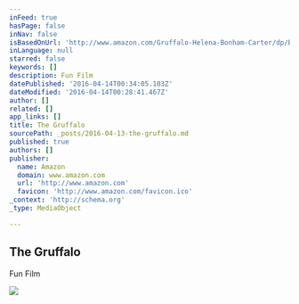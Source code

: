 ```yaml
---
inFeed: true
hasPage: false
inNav: false
isBasedOnUrl: 'http://www.amazon.com/Gruffalo-Helena-Bonham-Carter/dp/B00IRKXV3S/ref=sr_1_1/ref=sr_1_1?_encoding=UTF8&keywords=gruffalo&qid=1460587462&s=movies-tv&sr=1-1'
inLanguage: null
starred: false
keywords: []
description: Fun Film
datePublished: '2016-04-14T00:34:05.103Z'
dateModified: '2016-04-14T00:28:41.467Z'
author: []
related: []
app_links: []
title: The Gruffalo
sourcePath: _posts/2016-04-13-the-gruffalo.md
published: true
authors: []
publisher:
  name: Amazon
  domain: www.amazon.com
  url: 'http://www.amazon.com'
  favicon: 'http://www.amazon.com/favicon.ico'
_context: 'http://schema.org'
_type: MediaObject

---
```

<article style=""><h1>The Gruffalo</h1><p>Fun Film</p><img src="https://s3-us-west-2.amazonaws.com/the-grid-img/p/4ca8816aefb72a537b4ef7de1a025138a3ef7575.jpg" /></article>